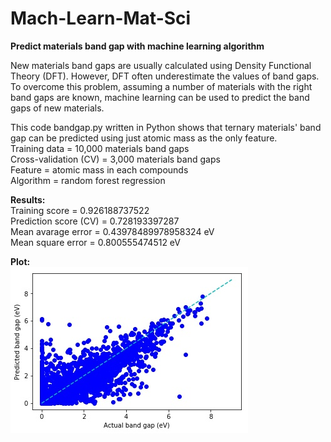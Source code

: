 # Mach-Learn-Mat-Sci
**Predict materials band gap with machine learning algorithm**

New materials band gaps are usually calculated using Density Functional Theory (DFT). However, DFT often underestimate the values of band gaps. To overcome this problem, assuming a number of materials with the right band gaps are known, machine learning can be used to predict the band gaps of new materials.</br>

This code bandgap.py written in Python shows that ternary materials' band gap can be predicted using just atomic mass as the only feature.</br>
Training data = 10,000 materials band gaps</br>
Cross-validation (CV) = 3,000 materials band gaps</br>
Feature = atomic mass in each compounds</br>
Algorithm = random forest regression</br>

**Results:**</br>
Training score = 0.926188737522</br>
Prediction score (CV) = 0.728193397287</br>
Mean avarage error = 0.43978489978958324 eV </br>
Mean square error = 0.800555474512 eV</br>

**Plot:**</br>
![](https://github.com/wfgoh/mach-learn-mat-sci/blob/master/bandgap_predict.jpg)
